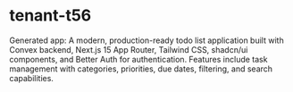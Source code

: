 # tenant-t56
Generated app: A modern, production-ready todo list application built with Convex backend, Next.js 15 App Router, Tailwind CSS, shadcn/ui components, and Better Auth for authentication. Features include task management with categories, priorities, due dates, filtering, and search capabilities.
